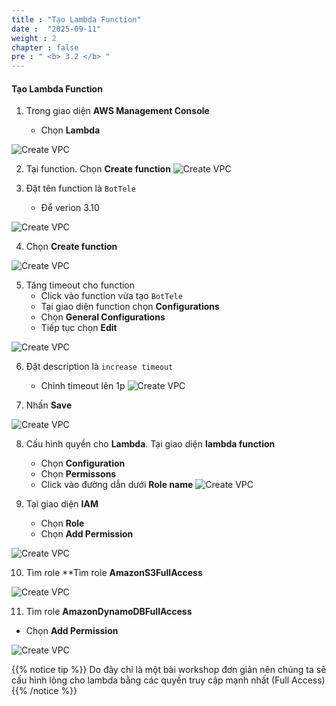 ```yaml
---
title : "Tạo Lambda Function"
date :  "2025-09-11" 
weight : 2 
chapter : false
pre : " <b> 3.2 </b> "
---
```


#### Tạo Lambda Function

1. Trong giao diện **AWS Management Console**

   - Chọn **Lambda**

![Create VPC](/images/3-Prerequiste/3.2-lambda/0.png?featherlight=false&width=90pc)

2. Tại function. Chọn **Create function**
![Create VPC](/images/3-Prerequiste/3.2-lambda/1.png?featherlight=false&width=90pc)

3. Đặt tên function là ```BotTele```
   - Để verion 3.10

![Create VPC](/images/3-Prerequiste/3.2-lambda/2.png?featherlight=false&width=90pc)

4. Chọn **Create function**

![Create VPC](/images/3-Prerequiste/3.2-lambda/3.png?featherlight=false&width=90pc)

5. Tăng timeout cho function
   - Click vào function vừa tạo ```BotTele```
   - Tại giao diện function chọn **Configurations**
   - Chọn **General Configurations**
   - Tiếp tục chọn **Edit** 

![Create VPC](/images/3-Prerequiste/3.2-lambda/4.png?featherlight=false&width=90pc)

6. Đặt description là ```increase timeout```
   - Chỉnh timeout lên 1p
![Create VPC](/images/3-Prerequiste/3.2-lambda/5.png?featherlight=false&width=90pc)

7. Nhấn **Save**

![Create VPC](/images/3-Prerequiste/3.2-lambda/6.png?featherlight=false&width=90pc)

8. Cấu hình quyền cho **Lambda**. Tại giao diện **lambda function**
   - Chọn **Configuration**
   - Chọn **Permissons**
   - Click vào đường dẫn dưới **Role name**
![Create VPC](/images/3-Prerequiste/3.2-lambda/7.png?featherlight=false&width=90pc)

9. Tại giao diện **IAM**
   - Chọn **Role**
   - Chọn **Add Permission**

![Create VPC](/images/3-Prerequiste/3.2-lambda/8.png?featherlight=false&width=90pc)

10. Tìm role **Tìm role **AmazonS3FullAccess**

![Create VPC](/images/3-Prerequiste/3.2-lambda/9.png?featherlight=false&width=90pc)

11. Tìm role **AmazonDynamoDBFullAccess**
   - Chọn **Add Permission**

![Create VPC](/images/3-Prerequiste/3.2-lambda/10.png?featherlight=false&width=90pc)


{{% notice tip %}}
Do đây chỉ là một bài workshop đơn giản nên chúng ta sẽ cấu hình lỏng cho lambda bằng các quyền truy cập mạnh nhất (Full Access)
{{% /notice %}}




